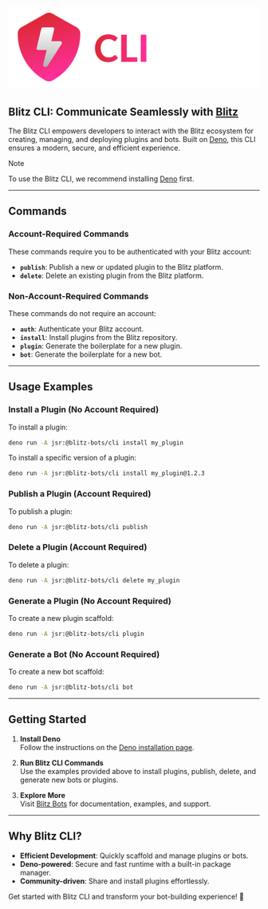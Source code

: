 # ![Blitz CLI Logo](./logo.png)

## **Blitz CLI**: Communicate Seamlessly with [Blitz](https://www.blitz-bots.com)

The Blitz CLI empowers developers to interact with the Blitz ecosystem for creating, managing, and deploying plugins and bots. Built on [Deno](https://deno.com), this CLI ensures a modern, secure, and efficient experience.

> [!NOTE] 
> To use the Blitz CLI, we recommend installing [Deno](https://deno.com) first.

---

## **Commands**

### **Account-Required Commands**
These commands require you to be authenticated with your Blitz account:

- **`publish`**: Publish a new or updated plugin to the Blitz platform.
- **`delete`**: Delete an existing plugin from the Blitz platform.

### **Non-Account-Required Commands**
These commands do not require an account:

- **`auth`**: Authenticate your Blitz account.
- **`install`**: Install plugins from the Blitz repository.
- **`plugin`**: Generate the boilerplate for a new plugin.
- **`bot`**: Generate the boilerplate for a new bot.

---

## **Usage Examples**

### **Install a Plugin** (No Account Required)
To install a plugin:  
```bash
deno run -A jsr:@blitz-bots/cli install my_plugin
```

To install a specific version of a plugin:  
```bash
deno run -A jsr:@blitz-bots/cli install my_plugin@1.2.3
```

### **Publish a Plugin** (Account Required)
To publish a plugin:  
```bash
deno run -A jsr:@blitz-bots/cli publish
```

### **Delete a Plugin** (Account Required)
To delete a plugin:  
```bash
deno run -A jsr:@blitz-bots/cli delete my_plugin
```

### **Generate a Plugin** (No Account Required)
To create a new plugin scaffold:  
```bash
deno run -A jsr:@blitz-bots/cli plugin
```

### **Generate a Bot** (No Account Required)
To create a new bot scaffold:  
```bash
deno run -A jsr:@blitz-bots/cli bot
```

---

## **Getting Started**

1. **Install Deno**  
   Follow the instructions on the [Deno installation page](https://deno.land/manual@v1.34.0/getting_started/installation).

2. **Run Blitz CLI Commands**  
   Use the examples provided above to install plugins, publish, delete, and generate new bots or plugins.

3. **Explore More**  
   Visit [Blitz Bots](https://www.blitz-bots.com/) for documentation, examples, and support.

---

## **Why Blitz CLI?**

- **Efficient Development**: Quickly scaffold and manage plugins or bots.
- **Deno-powered**: Secure and fast runtime with a built-in package manager.
- **Community-driven**: Share and install plugins effortlessly.

Get started with Blitz CLI and transform your bot-building experience! 🚀
